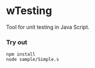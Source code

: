# wTesting

Tool for unit testing in Java Script.

### Try out

```
npm install
node sample/Simple.s
```
















